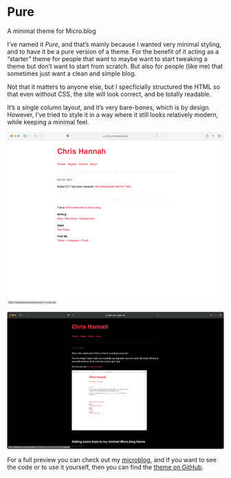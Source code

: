 # Pure
A minimal theme for Micro.blog

I’ve named it *Pure*, and that’s mainly because I wanted very minimal styling, and to have it be a pure version of a theme. For the benefit of it acting as a “starter” theme for people that want to maybe want to start tweaking a theme but don’t want to start from scratch. But also for people (like me) that sometimes just want a clean and simple blog.

Not that it matters to anyone else, but I specficially structured the HTML so that even without CSS, the site will look correct, and be totally readable.

It’s a single column layout, and it’s very bare-bones, which is by design. However, I’ve tried to style it in a way where it still looks relatively modern, while keeping a minimal feel.

![Chris Hannah's site in light mode.](images/light-mode.png "Theme in light mode")

![Chris Hannah's site in dark mode.](images/dark-mode.png "Theme in dark mode")

For a full preview you can check out my [microblog](https://micro.chrishannah.me), and if you want to see the code or to use it yourself, then you can find the [theme on GitHub](https://github.com/chrishannah/Pure).
